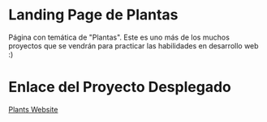 # Landing Page de Plantas
Página con temática de "Plantas". Este es uno más de los muchos proyectos que se vendrán para practicar las habilidades en desarrollo web :)

# Enlace del Proyecto Desplegado

[Plants Website](https://shugardery.github.io/plants-website/)
